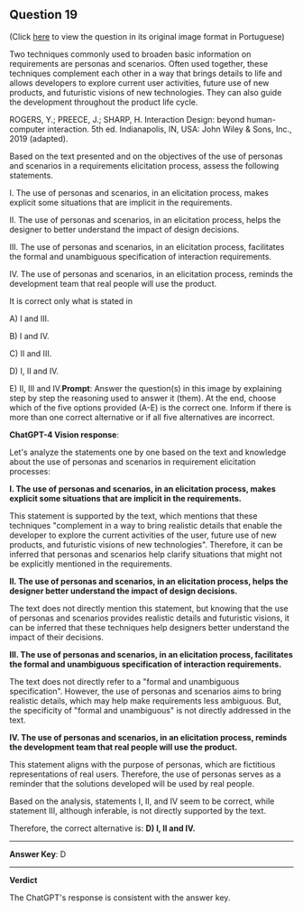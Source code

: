 ## Question 19 ##

(Click [here](q19-image.png) to view the question in its original image format in Portuguese)

Two techniques commonly used to broaden basic information on requirements are personas and scenarios. Often used together, these techniques complement each other in a way that brings details to life and allows developers to explore current user activities, future use of new products, and futuristic visions of new technologies. They can also guide the development throughout the product life cycle.

ROGERS, Y.; PREECE, J.; SHARP, H. Interaction Design: beyond human-computer interaction. 5th ed. Indianapolis, IN, USA: John Wiley & Sons, Inc., 2019 (adapted).

Based on the text presented and on the objectives of the use of personas and scenarios in a requirements elicitation process, assess the following statements.

I. The use of personas and scenarios, in an elicitation process, makes explicit some situations that are implicit in the requirements.

II. The use of personas and scenarios, in an elicitation process, helps the designer to better understand the impact of design decisions.

III. The use of personas and scenarios, in an elicitation process, facilitates the formal and unambiguous specification of interaction requirements.

IV. The use of personas and scenarios, in an elicitation process, reminds the development team that real people will use the product.

It is correct only what is stated in

A) I and III.

B) I and IV.

C) II and III.

D) I, II and IV.

E) II, III and IV.**Prompt**: Answer the question(s) in this image by explaining step by step the reasoning used to answer it (them). At the end, choose which of the five options provided (A-E) is the correct one. Inform if there is more than one correct alternative or if all five alternatives are incorrect.

**ChatGPT-4 Vision response**: 

Let's analyze the statements one by one based on the text and knowledge about the use of personas and scenarios in requirement elicitation processes:

**I. The use of personas and scenarios, in an elicitation process, makes explicit some situations that are implicit in the requirements.**

This statement is supported by the text, which mentions that these techniques "complement in a way to bring realistic details that enable the developer to explore the current activities of the user, future use of new products, and futuristic visions of new technologies". Therefore, it can be inferred that personas and scenarios help clarify situations that might not be explicitly mentioned in the requirements.

**II. The use of personas and scenarios, in an elicitation process, helps the designer better understand the impact of design decisions.**

The text does not directly mention this statement, but knowing that the use of personas and scenarios provides realistic details and futuristic visions, it can be inferred that these techniques help designers better understand the impact of their decisions.

**III. The use of personas and scenarios, in an elicitation process, facilitates the formal and unambiguous specification of interaction requirements.**

The text does not directly refer to a "formal and unambiguous specification". However, the use of personas and scenarios aims to bring realistic details, which may help make requirements less ambiguous. But, the specificity of "formal and unambiguous" is not directly addressed in the text.

**IV. The use of personas and scenarios, in an elicitation process, reminds the development team that real people will use the product.**

This statement aligns with the purpose of personas, which are fictitious representations of real users. Therefore, the use of personas serves as a reminder that the solutions developed will be used by real people.

Based on the analysis, statements I, II, and IV seem to be correct, while statement III, although inferable, is not directly supported by the text.

Therefore, the correct alternative is: **D) I, II and IV.**

---

**Answer Key**: D

---

**Verdict**

The ChatGPT's response is consistent with the answer key.

